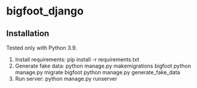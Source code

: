 # bigfoot_django

## Installation

Tested only with Python 3.9.

1) Install requirements:
   pip install -r requirements.txt
2) Generate fake data:
   python manage.py makemigrations bigfoot
   python manage.py migrate bigfoot
   python manage.py generate_fake_data
3) Run server:
   python manage.py runserver
